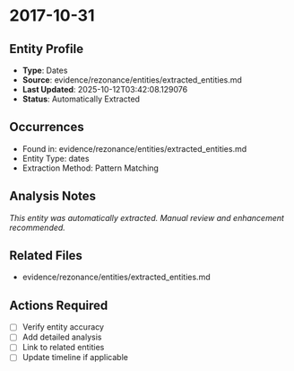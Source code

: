 # 2017-10-31

## Entity Profile
- **Type**: Dates
- **Source**: evidence/rezonance/entities/extracted_entities.md
- **Last Updated**: 2025-10-12T03:42:08.129076
- **Status**: Automatically Extracted

## Occurrences
- Found in: evidence/rezonance/entities/extracted_entities.md
- Entity Type: dates
- Extraction Method: Pattern Matching

## Analysis Notes
*This entity was automatically extracted. Manual review and enhancement recommended.*

## Related Files
- evidence/rezonance/entities/extracted_entities.md

## Actions Required
- [ ] Verify entity accuracy
- [ ] Add detailed analysis
- [ ] Link to related entities
- [ ] Update timeline if applicable
